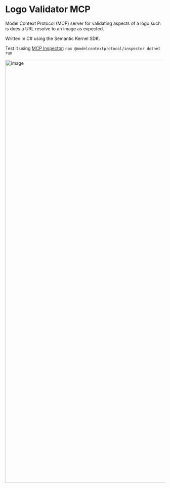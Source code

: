 # Logo Validator MCP

Model Context Protocol (MCP) server for validating aspects of a logo such is does a URL resolve to an image as expected.

Written in C# using the Semantic Kernel SDK.

Test it using [MCP Inspector](https://modelcontextprotocol.io/docs/tools/inspector): `npx @modelcontextprotocol/inspector dotnet run`

<img width="1338" alt="image" src="https://github.com/user-attachments/assets/3cb96737-70ff-4eff-b768-ac023dd90ca9" />
